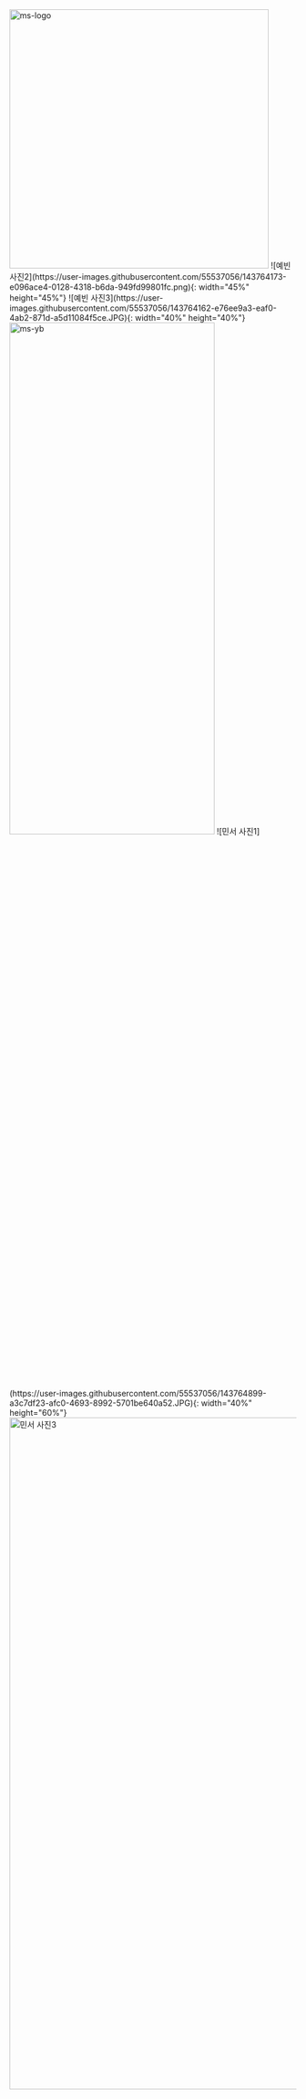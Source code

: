 <img width="455" alt="ms-logo" src="https://user-images.githubusercontent.com/55537056/143764553-13f372e4-9848-47da-9b2c-dd0d2854bc59.png">
![예빈 사진2](https://user-images.githubusercontent.com/55537056/143764173-e096ace4-0128-4318-b6da-949fd99801fc.png){: width="45%" height="45%"}
![예빈 사진3](https://user-images.githubusercontent.com/55537056/143764162-e76ee9a3-eaf0-4ab2-871d-a5d11084f5ce.JPG){: width="40%" height="40%"}
<img width="360" alt="ms-yb" src="https://user-images.githubusercontent.com/55537056/143764649-a2fd7058-34f6-4476-8f22-c9d68ca8601d.png" width="45%" height="48%">
![민서 사진1](https://user-images.githubusercontent.com/55537056/143764899-a3c7df23-afc0-4693-8992-5701be640a52.JPG){: width="40%" height="60%"}
<img width="798" alt="민서 사진3" src="https://user-images.githubusercontent.com/55537056/143764909-2ad16bc8-dcd3-4b6f-ad6c-8f4f899bc21a.png" width="45%" height="55%">
<img width="801" alt="민서 사진2" src="https://user-images.githubusercontent.com/55537056/143764906-df3d7669-2abc-4cf3-b77e-98fcccf8c24b.png" width="45%" height="55%">
<img width="720" alt="정아 사진1" src="https://user-images.githubusercontent.com/55537056/143765661-ad03c49d-88bf-47ef-993a-b6fe3c0db859.png" width="45%" height="60%">
<img width="720" alt="정아 사진2" src="https://user-images.githubusercontent.com/55537056/143765672-3a76c91c-385f-49e2-b083-54a809cb4765.png" width="45%" height="55%">
<img width="739" alt="정아 사진3" src="https://user-images.githubusercontent.com/55537056/143765683-923745e8-f938-498e-bc02-81d971ce103b.png" width="45%" height="55%">
![민서(DJ) 사진1](https://user-images.githubusercontent.com/55537056/143765198-d1809338-6af8-4833-84c1-0627d0133738.JPG){: width="45%" height="45%"}
![민서(DJ) 사진2](https://user-images.githubusercontent.com/55537056/143765206-4b2bed26-ac18-4b0e-9f01-fd65836c7b6f.JPG){: width="45%" height="45%"}
![민서(DJ) 사진3](https://user-images.githubusercontent.com/55537056/143765210-a1c727c8-2111-40d0-bc15-ebf2a8d1d0fc.JPG){: width="45%" height="45%"}
![ms-logo-black](https://user-images.githubusercontent.com/55537056/143765180-9c6b0933-8b96-47d6-bf3e-c9ba3355659c.jpeg){: width="40%" height="40%"}
<img width="720" alt="정우 사진1" src="https://user-images.githubusercontent.com/55537056/143765632-6831606b-7b51-48db-80b9-a27a87f6c25e.png" width="45%" height="40%">
<img width="573" alt="정우 사진2" src="https://user-images.githubusercontent.com/55537056/143766459-416ff26e-a945-4b6e-af8a-085c30796749.png" width="45%" height="40%">
<img width="686" alt="정우 사진3" src="https://user-images.githubusercontent.com/55537056/143765637-d6049301-db5d-458b-a997-bf97a2c91fe3.png" width="45%" height="40%">


